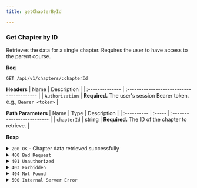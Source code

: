 ```yaml
---
title: getChapterById

---
```


### Get Chapter by ID

Retrieves the data for a single chapter. Requires the user to have access to the parent course.

**Req**
```
GET /api/v1/chapters/:chapterId
```

**Headers**
| Name            | Description                               |
| :-------------- | :---------------------------------------- |
| `Authorization` | **Required.** The user's session Bearer token. e.g., `Bearer <token>` |

**Path Parameters**
| Name        | Type   | Description                |
| :---------- | :----- | :------------------------- |
| `chapterId` | string | **Required.** The ID of the chapter to retrieve. |

**Resp**
<details>
<summary><code>200 OK</code> - Chapter data retrieved successfully</summary>

```json
{
  "code": 200,
  "message": "Chapter data retrieved successfully",
  "data": {
    "course_id": "60d0fe4f5311236168a109ca",
    "course_name": "Introduction to Programming",
    "class_id": "60d0fe4f5311236168a109cb",
    "class_name": "Variables and Data Types",
    "chapter_id": "60d0fe4f5311236168a109cc",
    "chapter_name": "What is a Variable?",
    "chapter_subtitle": "Understanding how to store data",
    "chapter_order": 1,
    "chapter_content": "<p>This is the approved chapter content...</p>"
  }
}
```
</details>

<details>
<summary><code>400 Bad Request</code></summary>
```json
{ "code": 400, "message": "Invalid chapter_id format", "data": null }
```
</details>

<details>
<summary><code>401 Unauthorized</code></summary>
```json
{ "code": 401, "message": "invalid or expired token", "data": null }
```
</details>

<details>
<summary><code>403 Forbidden</code></summary>
```json
{ "code": 403, "message": "You are not authorized to view this chapter.", "data": null }
```
</details>

<details>
<summary><code>404 Not Found</code></summary>
Possible `message` values:
* `"Chapter not found"`
* `"Could not find parent class for this chapter"`
```json
{ "code": 404, "message": "...", "data": null }
```
</details>

<details>
<summary><code>500 Internal Server Error</code></summary>
```json
{ "code": 500, "message": "Internal Server Error", "data": null }
```
</details>